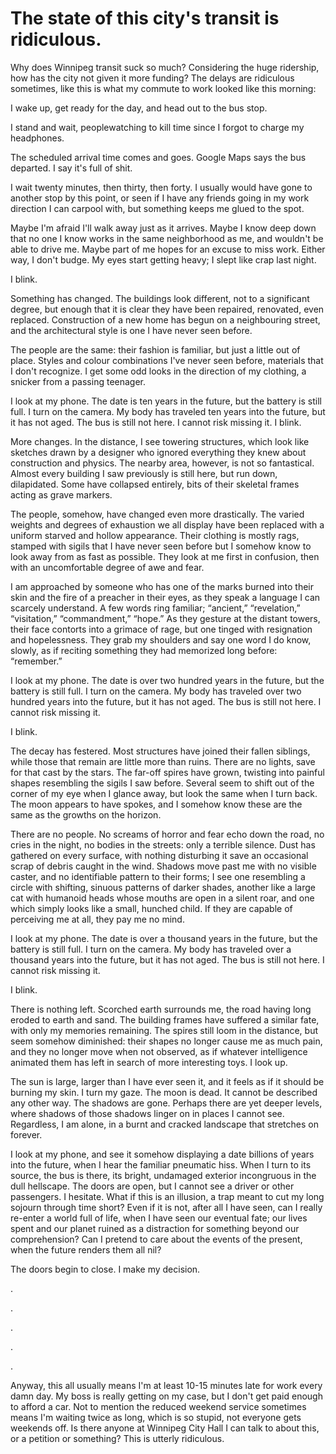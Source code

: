 # The state of this city's transit is ridiculous.
Why does Winnipeg transit suck so much? Considering the huge ridership, how has the city not given it more funding? The delays are ridiculous sometimes, like this is what my commute to work looked like this morning:

I wake up, get ready for the day, and head out to the bus stop.

I stand and wait, peoplewatching to kill time since I forgot to charge my headphones.

The scheduled arrival time comes and goes. Google Maps says the bus departed. I say it's full of shit.

I wait twenty minutes, then thirty, then forty. I usually would have gone to another stop by this point, or seen if I have any friends going in my work direction I can carpool with, but something keeps me glued to the spot. 

Maybe I'm afraid I'll walk away just as it arrives. Maybe I know deep down that no one I know works in the same neighborhood as me, and wouldn't be able to drive me. Maybe part of me hopes for an excuse to miss work. Either way, I don't budge. My eyes start getting heavy; I slept like crap last night.

I blink.

Something has changed. The buildings look different, not to a significant degree, but enough that it is clear they have been repaired, renovated, even replaced. Construction of a new home has begun on a neighbouring street, and the architectural style is one I have never seen before.

The people are the same: their fashion is familiar, but just a little out of place. Styles and colour combinations I've never seen before, materials that I don't recognize. I get some odd looks in the direction of my clothing, a snicker from a passing teenager.

I look at my phone. The date is ten years in the future, but the battery is still full. I turn on the camera. My body has traveled ten years into the future, but it has not aged. The bus is still not here. I cannot risk missing it.
I blink.

More changes. In the distance, I see towering structures, which look like sketches drawn by a designer who ignored everything they knew about construction and physics. The nearby area, however, is not so fantastical. Almost every building I saw previously is still here, but run down, dilapidated. Some have collapsed entirely, bits of their skeletal frames acting as grave markers.

The people, somehow, have changed even more drastically. The varied weights and degrees of exhaustion we all display have been replaced with a uniform starved and hollow appearance. Their clothing is mostly rags, stamped with sigils that I have never seen before but I somehow know to look away from as fast as possible. They look at me first in confusion, then with an uncomfortable degree of awe and fear. 

I am approached by someone who has one of the marks burned into their skin and the fire of a preacher in their eyes, as they speak a language I can scarcely understand. A few words ring familiar; “ancient,” “revelation,” “visitation,” “commandment,” “hope.” As they gesture at the distant towers, their face contorts into a grimace of rage, but one tinged with resignation and hopelessness. They grab my shoulders and say one word I do know, slowly, as if reciting something they had memorized long before: “remember.”

I look at my phone. The date is over two hundred years in the future, but the battery is still full. I turn on the camera. My body has traveled over two hundred years into the future, but it has not aged. The bus is still not here. I cannot risk missing it.

I blink.

The decay has festered. Most structures have joined their fallen siblings, while those that remain are little more than ruins. There are no lights, save for that cast by the stars. The far-off spires have grown, twisting into painful shapes resembling the sigils I saw before. Several seem to shift out of the corner of my eye when I glance away, but look the same when I turn back. The moon appears to have spokes, and I somehow know these are the same as the growths on the horizon.

There are no people. No screams of horror and fear echo down the road, no cries in the night, no bodies in the streets: only a terrible silence. Dust has gathered on every surface, with nothing disturbing it save an occasional scrap of debris caught in the wind. Shadows move past me with no visible caster, and no identifiable pattern to their forms; I see one resembling a circle with shifting, sinuous patterns of darker shades, another like a large cat with humanoid heads whose mouths are open in a silent roar, and one which simply looks like a small, hunched child. If they are capable of perceiving me at all, they pay me no mind.

I look at my phone. The date is over a thousand years in the future, but the battery is still full. I turn on the camera. My body has traveled over a thousand years into the future, but it has not aged. The bus is still not here. I cannot risk missing it.

I blink.

There is nothing left. Scorched earth surrounds me, the road having long eroded to earth and sand. The building frames have suffered a similar fate, with only my memories remaining. The spires still loom in the distance, but seem somehow diminished: their shapes no longer cause me as much pain, and they no longer move when not observed, as if whatever intelligence animated them has left in search of more interesting toys. I look up. 

The sun is large, larger than I have ever seen it, and it feels as if it should be burning my skin. I turn my gaze. The moon is dead. It cannot be described any other way. The shadows are gone. Perhaps there are yet deeper levels, where shadows of those shadows linger on in places I cannot see. Regardless, I am alone, in a burnt and cracked landscape that stretches on forever.

I look at my phone, and see it somehow displaying a date billions of years into the future, when I hear the familiar pneumatic hiss. When I turn to its source, the bus is there, its bright, undamaged exterior incongruous in the dull hellscape. The doors are open, but I cannot see a driver or other passengers. I hesitate. What if this is an illusion, a trap meant to cut my long sojourn through time short? Even if it is not, after all I have seen, can I really re-enter a world full of life, when I have seen our eventual fate; our lives spent and our planet ruined as a distraction for something beyond our comprehension? Can I pretend to care about the events of the present, when the future renders them all nil?

The doors begin to close. I make my decision.

.

.

.

.

.

Anyway, this all usually means I'm at least 10-15 minutes late for work every damn day. My boss is really getting on my case, but I don't get paid enough to afford a car. Not to mention the reduced weekend service sometimes means I'm waiting twice as long, which is so stupid, not everyone gets weekends off. Is there anyone at Winnipeg City Hall I can talk to about this, or a petition or something? This is utterly ridiculous.
